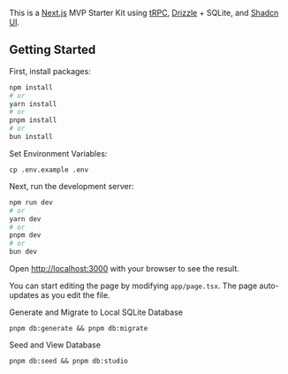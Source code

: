 This is a [Next.js](https://nextjs.org) MVP Starter Kit using [tRPC](https://trpc.io/), [Drizzle](https://orm.drizzle.team/) + SQLite, and [Shadcn UI](https://ui.shadcn.com/).

## Getting Started

First, install packages:

```bash
npm install
# or
yarn install
# or
pnpm install
# or
bun install
```

Set Environment Variables:

`cp .env.example .env`

Next, run the development server:

```bash
npm run dev
# or
yarn dev
# or
pnpm dev
# or
bun dev
```

Open [http://localhost:3000](http://localhost:3000) with your browser to see the result.

You can start editing the page by modifying `app/page.tsx`. The page auto-updates as you edit the file.

Generate and Migrate to Local SQLite Database

`pnpm db:generate && pnpm db:migrate`

Seed and View Database

`pnpm db:seed && pnpm db:studio`
